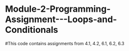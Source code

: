# Module-2-Programming-Assignment---Loops-and-Conditionals
#This code contains assignments from
4.1,
4.2,
6.1,
6.2,
6.3

